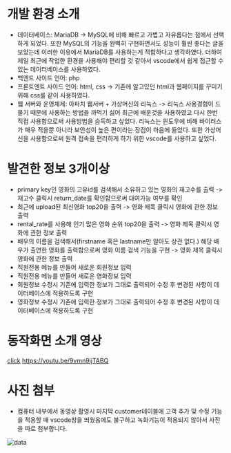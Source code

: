 # 개발 환경 소개
- 데이터베이스: MariaDB -> MySQL에 비해 빠르고 가볍고 자유롭다는 점에서 선택하게 되었다. 또한 MySQL의 기능을 완벽히 구현하면서도 성능이 훨씬 좋다는 글을 보았는데 이러한 이유에서 MariaDB를 사용하는게 적합하다고 생각하였다. 더하여 제일 최근에 작업한 환경을 사용해야 편리할 것 같아서 vscode에서 쉽게 접근할 수 있는 데이터베이스를 사용하였다.
- 백엔드 사이드 언어: php 
- 프론트엔트 사이드 언어: html, css -> 기존에 알고있던 html과 웹페이지를 꾸미기위해 css를 같이 사용하였다.
- 웹 서버와 운영체제: 아파치 웹서버 + 가상머신의 리눅스 -> 리눅스 사용경험이 드물기 때문에 사용하는 방법을 까먹기 싫어 최근에 배운것을 사용하였고 다시 한번 직접 사용함으로써 사용방법을 습득하고 싶었다. 
리눅스는 윈도우에 비해 바이러스가 매우 적을뿐 아니라 보안성이 높은 편이라는 장점이 마음에 들었다.
또한 가상머신을 사용함으로써 원격 접속을 편리하게 하기 위한 vscode를 사용하고 싶었다.

# 발견한 정보 3개이상
- primary key인 영화의 고유id를 검색해서 소유하고 있는 영화의 재고수를 출력 -> 재고수 클릭시 return_date를 확인함으로써 대여가능 여부를 확인 
- 최근에 upload된 최신영화 top20을 출력 -> 영화 제목 클릭시 영화에 관한 정보 출력
- rental_rate를 사용해 인기 많은 영화 순위 top20을 출력 -> 영화 제목 클릭시 영화에 관한 정보 출력
- 배우의 이름을 검색해서(firstname 혹은 lastname만 알아도 상관 없다.) 해당 배우가 출연한 영화를 출력함으로써 영화 이름 검색 기능을 구현 
-> 영화 제목 클릭시 영화에 관한 정보 출력
- 직원전용 메뉴를 만들어 새로운 회원정보 입력  
- 직원전용 메뉴를 만들어 새로운 영화정보 입력
- 회원정보 수정시 기존에 입력한 정보가 그대로 출력되어 수정 후 변경된 사항이 데이터베이스에 적용하도록 구현
- 영화정보 수정시 기존에 입력한 정보가 그대로 출력되어 수정 후 변경된 사항이 데이터베이스에 적용하도록 구현

# 동작화면 소개 영상
<a href="https://youtu.be/9vmn9ijTABQ">click</a>  https://youtu.be/9vmn9ijTABQ 


# 사진 첨부
- 컴퓨터 내부에서 동영상 촬영시 마지막 customer테이블에 고객 추가 및 수정 기능을 적용할 때 
vscode창을 띄웠음에도 불구하고 녹화기능이 적용되지 않아서 사진을 따로 첨부합니다.

![data](https://user-images.githubusercontent.com/70517056/97857681-76508400-1d41-11eb-95e8-40ff84a21020.png)

